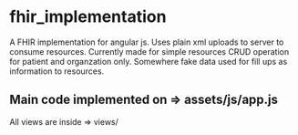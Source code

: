 # fhir_implementation
A FHIR implementation for angular js. Uses plain xml uploads to server to consume resources. Currently made for simple resources CRUD operation for patient and organzation only. Somewhere fake data used for fill ups as information to resources.

Main code implemented on =>  assets/js/app.js
-
All views are inside => views/
